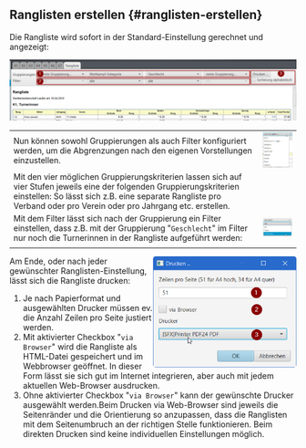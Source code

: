 ## Ranglisten erstellen {#ranglisten-erstellen}

Die Rangliste wird sofort in der Standard-Einstellung gerechnet und angezeigt:

![](/assets/rangliste-config.png)

|||
|-|-|
| Nun können sowohl Gruppierungen als auch Filter konfiguriert werden, um die Abgrenzungen nach den eigenen Vorstellungen einzustellen.|![](/assets/rangliste-gruppierungen.png)|
| Mit den vier möglichen Gruppierungskriterien lassen sich auf vier Stufen jeweils eine der folgenden Gruppierungskriterien einstellen: So lässt sich z.B. eine separate Rangliste pro Verband oder pro Verein oder pro Jahrgang etc. erstellen. ||
| Mit dem Filter lässt sich nach der Gruppierung ein Filter einstellen, dass z.B. mit der Gruppierung &quot;`Geschlecht`&quot; im Filter nur noch die Turnerinnen in der Rangliste aufgeführt werden:|![](/assets/rangliste-filter.png) |
|||

<img align="right" src="../assets/rangliste-drucken.png" width="50%">Am Ende, oder nach jeder gewünschter Ranglisten-Einstellung, lässt sich die Rangliste drucken:
1.  Je nach Papierformat und ausgewählten Drucker müssen ev. die Anzahl Zeilen pro Seite justiert werden.
2.  Mit aktivierter Checkbox &quot;`via Browser`&quot; wird die Rangliste als HTML-Datei gespeichert und im Webbrowser geöffnet. 
    In dieser Form lässt sie sich gut im Internet integrieren, aber auch mit jedem aktuellen Web-Browser ausdrucken.
3.  Ohne aktivierter Checkbox &quot;`via Browser`&quot; kann der gewünschte Drucker ausgewählt werden.Beim Drucken via Web-Browser 
    sind jeweils die Seitenränder und die Orientierung so anzupassen, dass die Ranglisten mit dem Seitenumbruch an der richtigen Stelle 
    funktionieren. Beim direkten Drucken sind keine individuellen Einstellungen möglich.



